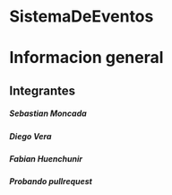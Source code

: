 # SistemaDeEventos

# Informacion general

##  Integrantes
##### Sebastian Moncada
##### Diego Vera
##### Fabian Huenchunir

##### Probando pullrequest
